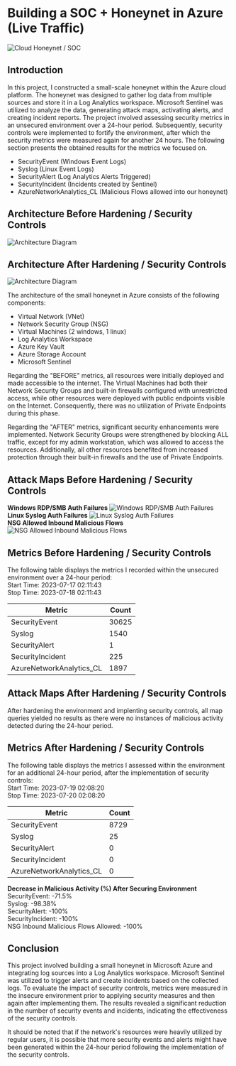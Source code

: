 # Building a SOC + Honeynet in Azure (Live Traffic)
![Cloud Honeynet / SOC](https://i.imgur.com/ZWxe03e.jpg)

## Introduction

In this project, I constructed a small-scale honeynet within the Azure cloud platform. The honeynet was designed to gather log data from multiple sources and store it in a Log Analytics workspace. Microsoft Sentinel was utilized to analyze the data, generating attack maps, activating alerts, and creating incident reports. The project involved assessing security metrics in an unsecured environment over a 24-hour period. Subsequently, security controls were implemented to fortify the environment, after which the security metrics were measured again for another 24 hours. The following section presents the obtained results for the metrics we focused on.

- SecurityEvent (Windows Event Logs)
- Syslog (Linux Event Logs)
- SecurityAlert (Log Analytics Alerts Triggered)
- SecurityIncident (Incidents created by Sentinel)
- AzureNetworkAnalytics_CL (Malicious Flows allowed into our honeynet)

## Architecture Before Hardening / Security Controls
![Architecture Diagram](https://i.imgur.com/aBDwnKb.jpg)

## Architecture After Hardening / Security Controls
![Architecture Diagram](https://i.imgur.com/YQNa9Pp.jpg)

The architecture of the small honeynet in Azure consists of the following components:

- Virtual Network (VNet)
- Network Security Group (NSG)
- Virtual Machines (2 windows, 1 linux)
- Log Analytics Workspace
- Azure Key Vault
- Azure Storage Account
- Microsoft Sentinel

Regarding the "BEFORE" metrics, all resources were initially deployed and made accessible to the internet. The Virtual Machines had both their Network Security Groups and built-in firewalls configured with unrestricted access, while other resources were deployed with public endpoints visible on the Internet. Consequently, there was no utilization of Private Endpoints during this phase.

Regarding the "AFTER" metrics, significant security enhancements were implemented. Network Security Groups were strengthened by blocking ALL traffic, except for my admin workstation, which was allowed to access the resources. Additionally, all other resources benefited from increased protection through their built-in firewalls and the use of Private Endpoints.

## Attack Maps Before Hardening / Security Controls
<b>Windows RDP/SMB Auth Failures</b>
![Windows RDP/SMB Auth Failures](https://i.imgur.com/W8Ka3N1.jpg)<br>
<b>Linux Syslog Auth Failures</b>
![Linux Syslog Auth Failures](https://i.imgur.com/M29LpCp.jpg)<br>
<b>NSG Allowed Inbound Malicious Flows</b>
![NSG Allowed Inbound Malicious Flows](https://i.imgur.com/zjd23xz.jpg)<br>

## Metrics Before Hardening / Security Controls

The following table displays the metrics I recorded within the unsecured environment over a 24-hour period:<br>
Start Time: 2023-07-17 02:11:43<br>
Stop Time: 2023-07-18 02:11:43

| Metric                   | Count
| ------------------------ | -----
| SecurityEvent            | 30625
| Syslog                   | 1540
| SecurityAlert            | 1
| SecurityIncident         | 225
| AzureNetworkAnalytics_CL | 1897

## Attack Maps After Hardening / Security Controls

After hardening the environment and implenting security controls, all map queries yielded no results as there were no instances of malicious activity detected during the 24-hour period.

## Metrics After Hardening / Security Controls


The following table displays the metrics I assessed within the environment for an additional 24-hour period, after the implementation of security controls:<br>
Start Time: 2023-07-19 02:08:20<br>
Stop Time:	2023-07-20 02:08:20

| Metric                   | Count
| ------------------------ | -----
| SecurityEvent            | 8729
| Syslog                   | 25
| SecurityAlert            | 0
| SecurityIncident         | 0
| AzureNetworkAnalytics_CL | 0

<b>Decrease in Malicious Activity (%) After Securing Environment</b><br>
SecurityEvent: -71.5%<br>
Syslog: -98.38%<br>
SecurityAlert: -100%<br>
SecurityIncident: -100%<br>
NSG Inbound Malicious Flows Allowed: -100%

## Conclusion

This project involved building a small honeynet in Microsoft Azure and integrating log sources into a Log Analytics workspace. Microsoft Sentinel was utilized to trigger alerts and create incidents based on the collected logs. To evaluate the impact of security controls, metrics were measured in the insecure environment prior to applying security measures and then again after implementing them. The results revealed a significant reduction in the number of security events and incidents, indicating the effectiveness of the security controls.

It should be noted that if the network's resources were heavily utilized by regular users, it is possible that more security events and alerts might have been generated within the 24-hour period following the implementation of the security controls.
